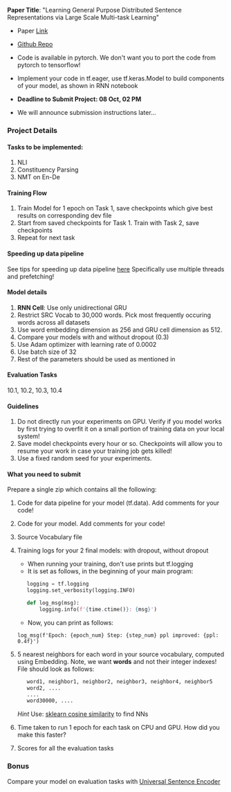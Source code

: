 **Paper Title**: "Learning General Purpose Distributed Sentence Representations via Large Scale Multi-task Learning"

* Paper [Link](https://openreview.net/forum?id=B18WgG-CZ&noteId=B18WgG-CZ)

* [Github Repo](https://github.com/Maluuba/gensen)

* Code is available in pytorch. We don't want you to port the code from pytorch to tensorflow!

* Implement your code in tf.eager, use tf.keras.Model to build components of your model, as shown in RNN notebook


* **Deadline to Submit Project: 08 Oct, 02 PM**

* We will announce submission instructions later...

### Project Details

#### Tasks to be implemented:
1. NLI
2. Constituency Parsing
3. NMT on En-De

#### Training Flow
1. Train Model for 1 epoch on Task 1, save checkpoints which give best results on corresponding dev file
2. Start from saved checkpoints for Task 1. Train with Task 2, save checkpoints
3. Repeat for next task


#### Speeding up data pipeline
See tips for speeding up data pipeline [here](https://cs230-stanford.github.io/tensorflow-input-data.html) Specifically use multiple threads and prefetching!

#### Model details
1. **RNN Cell**: Use only unidirectional GRU
2. Restrict SRC Vocab to 30,000 words. Pick most frequently occuring words across all datasets 
3. Use word embedding dimension as 256 and GRU cell dimension as 512.
4. Compare your models with and without dropout (0.3)
5. Use Adam optimizer with learning rate of 0.0002
6. Use batch size of 32
7. Rest of the parameters should be used as mentioned in  

#### Evaluation Tasks
10.1, 10.2, 10.3, 10.4


#### Guidelines
1. Do not directly run your experiments on GPU. Verify if you model works by first trying to overfit it on a small portion of training data on your local system!
2. Save model checkpoints every hour or so. Checkpoints will allow you to resume your work in case your training job gets killed!
3. Use a fixed random seed for your experiments.

#### What you need to submit
Prepare a single zip which contains all the following:
1. Code for data pipeline for your model (tf.data). Add comments for your code!
2. Code for your model. Add comments for your code! 
3. Source Vocabulary file
4. Training logs for your 2 final models: with dropout, without dropout
    * When running your training, don't use prints but tf.logging
    * It is set as follows, in the beginning of your main program:    
    ```python
       logging = tf.logging
       logging.set_verbosity(logging.INFO)
 
       def log_msg(msg):
           logging.info(f'{time.ctime()}: {msg}')
    ```
    
    * Now, you can print as follows:
    ```
    log_msg(f'Epoch: {epoch_num} Step: {step_num} ppl improved: {ppl: 0.4f}')   
    ```
5. 5 nearest neighbors for each word in your source vocabulary, computed using Embedding. Note, we want **words** and not their integer indexes! File should look as follows:
    ```bash
       word1, neighbor1, neighbor2, neighbor3, neighbor4, neighbor5
       word2, ....
       ....
       word30000, ....
    ```
    *Hint* Use: [sklearn cosine similarity](http://scikit-learn.org/stable/modules/generated/sklearn.metrics.pairwise.cosine_similarity.html) to find NNs 
6. Time taken to run 1 epoch for each task on CPU and GPU. How did you make this faster?
7. Scores for all the evaluation tasks 
 

### Bonus
Compare your model on evaluation tasks with [Universal Sentence Encoder](https://www.tensorflow.org/hub/modules/google/universal-sentence-encoder/1) 